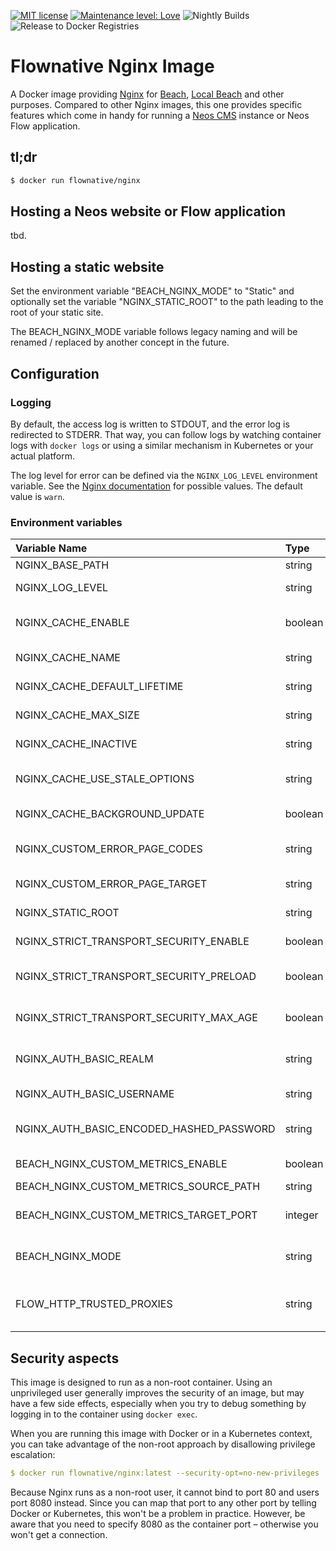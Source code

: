 [![MIT license](http://img.shields.io/badge/license-MIT-brightgreen.svg)](http://opensource.org/licenses/MIT)
[![Maintenance level: Love](https://img.shields.io/badge/maintenance-%E2%99%A1%E2%99%A1%E2%99%A1-ff69b4.svg)](https://www.flownative.com/en/products/open-source.html)
![Nightly Builds](https://github.com/flownative/docker-nginx/workflows/Nightly%20Builds/badge.svg)
![Release to Docker Registries](https://github.com/flownative/docker-nginx/workflows/Release%20to%20Docker%20Registries/badge.svg)

# Flownative Nginx Image

A Docker image providing [Nginx](https://nginx.org) for [Beach](https://www.flownative.com/beach),
[Local Beach](https://www.flownative.com/localbeach) and other purposes. Compared to other
Nginx images, this one provides specific features which come in handy for running a
[Neos CMS](https://www.neos.io) instance or Neos Flow application.

## tl;dr

```bash
$ docker run flownative/nginx
```

## Hosting a Neos website or Flow application

tbd.

## Hosting a static website

Set the environment variable "BEACH_NGINX_MODE" to "Static" and
optionally set the variable "NGINX_STATIC_ROOT" to the path leading to
the root of your static site.

The BEACH_NGINX_MODE variable follows legacy naming and will be renamed
/ replaced by another concept in the future.

## Configuration

### Logging

By default, the access log is written to STDOUT, and the error log is
redirected to STDERR. That way, you can follow logs by watching
container logs with `docker logs` or using a similar mechanism in
Kubernetes or your actual platform.

The log level for error can be defined via the `NGINX_LOG_LEVEL`
environment variable. See the
[Nginx documentation](https://docs.nginx.com/nginx/admin-guide/monitoring/logging/)
for possible values. The default value is `warn`.

### Environment variables

| Variable Name                            | Type    | Default                               | Description                                                                                         |
|:-----------------------------------------|:--------|:--------------------------------------|:----------------------------------------------------------------------------------------------------|
| NGINX_BASE_PATH                          | string  | /opt/flownative/nginx                 | Base path for Nginx                                                                                 |
| NGINX_LOG_LEVEL                          | string  | warn                                  | Nginx log level (see [documentation](https://docs.nginx.com/nginx/admin-guide/monitoring/logging/)) |
| NGINX_CACHE_ENABLE                       | boolean | no                                    | If the FastCGI cache should be enabled; see section about caching                                   |
| NGINX_CACHE_NAME                         | string  | application                           | Name of the memory zone Nginx should use for caching                                                |
| NGINX_CACHE_DEFAULT_LIFETIME             | string  | 5s                                    | Default cache lifetime to use when caching is enabled                                               |
| NGINX_CACHE_MAX_SIZE                     | string  | 1024m                                 | Maximum memory size for the FastCGI cache                                                           |
| NGINX_CACHE_INACTIVE                     | string  | 1h                                    | Time after which cache entries are removed automatically                                            |
| NGINX_CACHE_USE_STALE_OPTIONS            | string  | updating error timeout invalid_header | Options to pass to the `fastcgi_cache_use_stale` directive                                          |
| NGINX_CACHE_BACKGROUND_UPDATE            | boolean | off                                   | If background updates should be enabled                                                             |
| NGINX_CUSTOM_ERROR_PAGE_CODES            | string  | 500 501 502 503                       | FastCGI error codes which should redirect to the custom error page                                  |
| NGINX_CUSTOM_ERROR_PAGE_TARGET           | string  |                                       | Upstream URL to use for custom FastCGI error pages                                                  |
| NGINX_STATIC_ROOT                        | string  | /var/www/html                         | Document root path for when BEACH_NGINX_MODE is "Static"                                            |
| NGINX_STRICT_TRANSPORT_SECURITY_ENABLE   | boolean | no                                    | If Strict-Transport-Security headers should be sent (HSTS)                                          |
| NGINX_STRICT_TRANSPORT_SECURITY_PRELOAD  | boolean | no                                    | If site should be added to list of HTTPS-only sites by Google and others                            |
| NGINX_STRICT_TRANSPORT_SECURITY_MAX_AGE  | boolean | 31536000                              | Maxmimum age for Strict-Transport-Security header, if enabled                                       |
| NGINX_AUTH_BASIC_REALM                   | string  | off                                   | Realm for HTTP Basic Authentication; if "off", authentication is disabled                           |
| NGINX_AUTH_BASIC_USERNAME                | string  |                                       | Username for HTTP Basic Authentication                                                              |
| NGINX_AUTH_BASIC_ENCODED_HASHED_PASSWORD | string  |                                       | Base64-encoded hashed password (using httpasswd) for HTTP Basic Authentication                      |
| BEACH_NGINX_CUSTOM_METRICS_ENABLE        | boolean | no                                    | If support for a custom metrics endpoint should be enabled                                          |
| BEACH_NGINX_CUSTOM_METRICS_SOURCE_PATH   | string  | /metrics                              | Path where metrics are located                                                                      |
| BEACH_NGINX_CUSTOM_METRICS_TARGET_PORT   | integer | 8082                                  | Port at which Nginx should listen to provide the metrics for scraping                               |
| BEACH_NGINX_MODE                         | string  | Flow                                  | Either "Flow" or "Static"; this variable is going to be renamed in the future                       |
| FLOW_HTTP_TRUSTED_PROXIES                | string  | 10.0.0.0/8                            | Nginx passes FLOW_HTTP_TRUSTED_PROXIES to the virtual host using the value of this variable         |

## Security aspects

This image is designed to run as a non-root container. Using an
unprivileged user generally improves the security of an image, but may
have a few side effects, especially when you try to debug something by
logging in to the container using `docker exec`.

When you are running this image with Docker or in a Kubernetes context,
you can take advantage of the non-root approach by disallowing privilege
escalation:

```yaml
$ docker run flownative/nginx:latest --security-opt=no-new-privileges
```

Because Nginx runs as a non-root user, it cannot bind to port 80 and
users port 8080 instead. Since you can map that port to any other port
by telling Docker or Kubernetes, this won't be a problem in practice.
However, be aware that you need to specify 8080 as the container port –
otherwise you won't get a connection.
